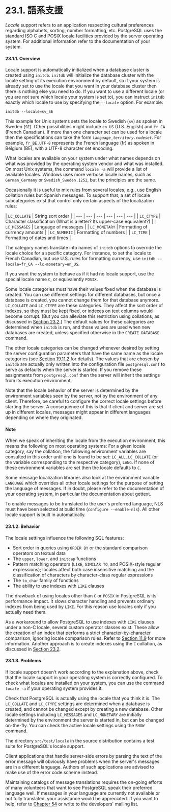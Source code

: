 # 23.1. 語系支援

_Locale_ support refers to an application respecting cultural preferences regarding alphabets, sorting, number formatting, etc. PostgreSQL uses the standard ISO C and POSIX locale facilities provided by the server operating system. For additional information refer to the documentation of your system.

#### 23.1.1. Overview

Locale support is automatically initialized when a database cluster is created using `initdb`. `initdb` will initialize the database cluster with the locale setting of its execution environment by default, so if your system is already set to use the locale that you want in your database cluster then there is nothing else you need to do. If you want to use a different locale \(or you are not sure which locale your system is set to\), you can instruct `initdb` exactly which locale to use by specifying the `--locale` option. For example:

```text
initdb --locale=sv_SE
```

This example for Unix systems sets the locale to Swedish \(`sv`\) as spoken in Sweden \(`SE`\). Other possibilities might include `en_US` \(U.S. English\) and `fr_CA` \(French Canadian\). If more than one character set can be used for a locale then the specifications can take the form _`language_territory.codeset`_. For example, `fr_BE.UTF-8` represents the French language \(fr\) as spoken in Belgium \(BE\), with a UTF-8 character set encoding.

What locales are available on your system under what names depends on what was provided by the operating system vendor and what was installed. On most Unix systems, the command `locale -a` will provide a list of available locales. Windows uses more verbose locale names, such as `German_Germany` or `Swedish_Sweden.1252`, but the principles are the same.

Occasionally it is useful to mix rules from several locales, e.g., use English collation rules but Spanish messages. To support that, a set of locale subcategories exist that control only certain aspects of the localization rules:

| `LC_COLLATE` | String sort order |
| --- | --- | --- | --- | --- | --- |
| `LC_CTYPE` | Character classification \(What is a letter? Its upper-case equivalent?\) |
| `LC_MESSAGES` | Language of messages |
| `LC_MONETARY` | Formatting of currency amounts |
| `LC_NUMERIC` | Formatting of numbers |
| `LC_TIME` | Formatting of dates and times |

The category names translate into names of `initdb` options to override the locale choice for a specific category. For instance, to set the locale to French Canadian, but use U.S. rules for formatting currency, use `initdb --locale=fr_CA --lc-monetary=en_US`.

If you want the system to behave as if it had no locale support, use the special locale name `C`, or equivalently `POSIX`.

Some locale categories must have their values fixed when the database is created. You can use different settings for different databases, but once a database is created, you cannot change them for that database anymore. `LC_COLLATE` and `LC_CTYPE` are these categories. They affect the sort order of indexes, so they must be kept fixed, or indexes on text columns would become corrupt. \(But you can alleviate this restriction using collations, as discussed in [Section 23.2](https://www.postgresql.org/docs/10/static/collation.html).\) The default values for these categories are determined when `initdb` is run, and those values are used when new databases are created, unless specified otherwise in the `CREATE DATABASE` command.

The other locale categories can be changed whenever desired by setting the server configuration parameters that have the same name as the locale categories \(see [Section 19.11.2](https://www.postgresql.org/docs/10/static/runtime-config-client.html#RUNTIME-CONFIG-CLIENT-FORMAT) for details\). The values that are chosen by `initdb` are actually only written into the configuration file `postgresql.conf` to serve as defaults when the server is started. If you remove these assignments from `postgresql.conf` then the server will inherit the settings from its execution environment.

Note that the locale behavior of the server is determined by the environment variables seen by the server, not by the environment of any client. Therefore, be careful to configure the correct locale settings before starting the server. A consequence of this is that if client and server are set up in different locales, messages might appear in different languages depending on where they originated.

#### Note

When we speak of inheriting the locale from the execution environment, this means the following on most operating systems: For a given locale category, say the collation, the following environment variables are consulted in this order until one is found to be set: `LC_ALL`, `LC_COLLATE` \(or the variable corresponding to the respective category\), `LANG`. If none of these environment variables are set then the locale defaults to `C`.

Some message localization libraries also look at the environment variable `LANGUAGE` which overrides all other locale settings for the purpose of setting the language of messages. If in doubt, please refer to the documentation of your operating system, in particular the documentation about gettext.

To enable messages to be translated to the user's preferred language, NLS must have been selected at build time \(`configure --enable-nls`\). All other locale support is built in automatically.

#### 23.1.2. Behavior

The locale settings influence the following SQL features:

* Sort order in queries using `ORDER BY` or the standard comparison operators on textual data
* The `upper`, `lower`, and `initcap` functions
* Pattern matching operators \(`LIKE`, `SIMILAR TO`, and POSIX-style regular expressions\); locales affect both case insensitive matching and the classification of characters by character-class regular expressions
* The `to_char` family of functions
* The ability to use indexes with `LIKE` clauses

The drawback of using locales other than `C` or `POSIX` in PostgreSQL is its performance impact. It slows character handling and prevents ordinary indexes from being used by `LIKE`. For this reason use locales only if you actually need them.

As a workaround to allow PostgreSQL to use indexes with `LIKE` clauses under a non-C locale, several custom operator classes exist. These allow the creation of an index that performs a strict character-by-character comparison, ignoring locale comparison rules. Refer to [Section 11.9](https://www.postgresql.org/docs/10/static/indexes-opclass.html) for more information. Another approach is to create indexes using the `C` collation, as discussed in [Section 23.2](https://www.postgresql.org/docs/10/static/collation.html).

#### 23.1.3. Problems

If locale support doesn't work according to the explanation above, check that the locale support in your operating system is correctly configured. To check what locales are installed on your system, you can use the command `locale -a` if your operating system provides it.

Check that PostgreSQL is actually using the locale that you think it is. The `LC_COLLATE` and `LC_CTYPE` settings are determined when a database is created, and cannot be changed except by creating a new database. Other locale settings including `LC_MESSAGES` and `LC_MONETARY` are initially determined by the environment the server is started in, but can be changed on-the-fly. You can check the active locale settings using the `SHOW` command.

The directory `src/test/locale` in the source distribution contains a test suite for PostgreSQL's locale support.

Client applications that handle server-side errors by parsing the text of the error message will obviously have problems when the server's messages are in a different language. Authors of such applications are advised to make use of the error code scheme instead.

Maintaining catalogs of message translations requires the on-going efforts of many volunteers that want to see PostgreSQL speak their preferred language well. If messages in your language are currently not available or not fully translated, your assistance would be appreciated. If you want to help, refer to [Chapter 54](https://www.postgresql.org/docs/10/static/nls.html) or write to the developers' mailing list.

